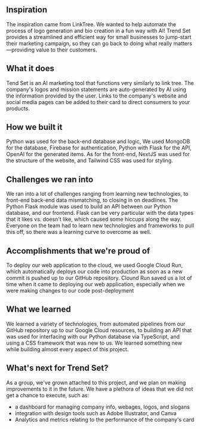 ## Inspiration
The inspiration came from LinkTree. We wanted to help automate the process of logo generation and bio creation in a fun way with AI! Trend Set provides a streamlined and efficient way for small businesses to jump-start their marketing campaign, so they can go back to doing what really matters—providing value to their customers.

## What it does
Tend Set is an AI marketing tool that functions very similarly to link tree. The company's logos and mission statements are auto-generated by AI using the information provided by the user. Links to the company's website and social media pages can be added to their card to direct consumers to your products.

## How we built it
Python was used for the back-end database and logic, We used MongoDB for the database, Firebase for authentication, Python with Flask for the API, OpenAI for the generated items. As for the front-end, NextJS was used for the structure of the website, and Tailwind CSS was used for styling.

## Challenges we ran into
We ran into a lot of challenges ranging from learning new technologies, to front-end back-end data mismatching, to closing in on deadlines. The Python Flask module was used to build an API between our Python database, and our frontend. Flask can be very particular with the data types that it likes vs. doesn't like, which caused some hiccups along the way. Everyone on the team had to learn new technologies and frameworks to pull this off, so there was a learning curve to overcome as well.

## Accomplishments that we're proud of
To deploy our web application to the cloud, we used Google Cloud Run, which automatically deploys our code into production as soon as a new commit is pushed up to our GitHub repository. Clound Run saved us a lot of time when it came to deploying our web application, especially when we were making changes to our code post-deployment


## What we learned
We learned a variety of technologies, from automated pipelines from our GitHub repository up to our Google Cloud resources, to building an API that was used for interfacing with our Python database via TypeScript, and using a CSS framework that was new to us. We learned something new while building almost every aspect of this project.

## What's next for Trend Set?
As a group, we've grown attached to this project, and we plan on making improvements to it in the future. We have a plethora of ideas that we did not get a chance to execute, such as:
- a dashboard for managing company info, webages, logos, and slogans
- integration with design tools such as Adobe Illustrator, and Canva
- Analytics and metrics relating to the performance of the company's card

